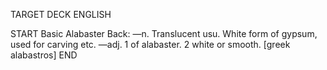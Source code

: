 TARGET DECK
ENGLISH

START
Basic
Alabaster
Back: —n. Translucent usu. White form of gypsum, used for carving etc. —adj. 1 of alabaster. 2 white or smooth. [greek alabastros]
END
